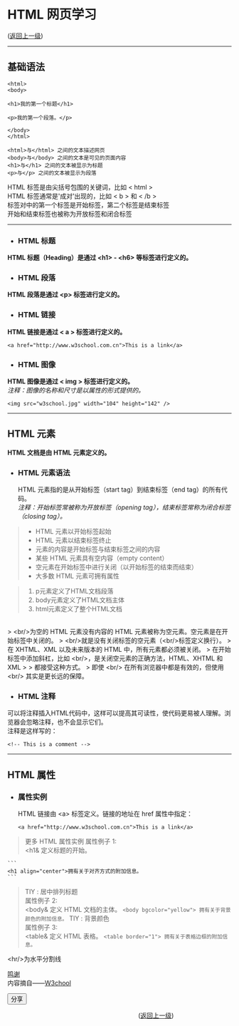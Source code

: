 # HTML 网页学习  
([返回上一级](../README.md))  

---

## 基础语法  
~~~  
<html>
<body>
  
<h1>我的第一个标题</h1>
  
<p>我的第一个段落。</p>
  
</body>
</html>
~~~
~~~
<html>与</html> 之间的文本描述网页  
<body>与</body> 之间的文本是可见的页面内容  
<h1>与</h1> 之间的文本被显示为标题  
<p>与</p> 之间的文本被显示为段落  
~~~

HTML 标签是由尖括号包围的关键词，比如 &lt; html &gt;  
HTML 标签通常是'成对'出现的，比如 &lt; b &gt; 和 &lt; /b &gt;  
标签对中的第一个标签是开始标签，第二个标签是结束标签  
开始和结束标签也被称为开放标签和闭合标签  

------------------------------------------------------

* ### HTML 标题  
__HTML 标题（Heading）是通过 &lt;h1&gt; - &lt;h6&gt; 等标签进行定义的。__  
* ### HTML 段落  
__HTML 段落是通过 &lt;p&gt; 标签进行定义的。__  
* ### HTML 链接  
__HTML 链接是通过 &lt; a &gt; 标签进行定义的。__   
~~~  
<a href="http://www.w3school.com.cn">This is a link</a>
~~~
* ### HTML 图像  
__HTML 图像是通过 &lt; img &gt; 标签进行定义的。__  
_注释：图像的名称和尺寸是以属性的形式提供的。_  
~~~  
<img src="w3school.jpg" width="104" height="142" />
~~~

---


## HTML 元素  
__HTML 文档是由 HTML 元素定义的。__
* ### HTML 元素语法  
  HTML 元素指的是从开始标签（start tag）到结束标签（end tag）的所有代码。  
  _注释：开始标签常被称为开放标签（opening tag），结束标签常称为闭合标签（closing tag）。_  
  
> * HTML 元素以开始标签起始  
> * HTML 元素以结束标签终止  
> * 元素的内容是开始标签与结束标签之间的内容  
> * 某些 HTML 元素具有空内容（empty content）  
> * 空元素在开始标签中进行关闭（以开始标签的结束而结束）  
> * 大多数 HTML 元素可拥有属性  

> 1. p元素定义了HTML文档段落  
> 2. body元素定义了HTML文档主体  
> 3. html元素定义了整个HTML文档  
<br/>  
> &lt;br/&gt;为空的 HTML 元素没有内容的 HTML 元素被称为空元素。空元素是在开始标签中关闭的。
> &lt;br/&gt;就是没有关闭标签的空元素（&lt;br/&gt;标签定义换行）。
> 在 XHTML、XML 以及未来版本的 HTML 中，所有元素都必须被关闭。
> 在开始标签中添加斜杠，比如 &lt;br/&gt;，是关闭空元素的正确方法，HTML、XHTML 和 XML > > 都接受这种方式。
> 即使 &lt;br/&gt; 在所有浏览器中都是有效的，但使用 &lt;br/&gt; 其实是更长远的保障。

* ### HTML 注释  
可以将注释插入HTML代码中，这样可以提高其可读性，使代码更易被人理解。浏览器会忽略注释，也不会显示它们。  
注释是这样写的：  
```
<!-- This is a comment -->
```

------------------------------------------------------------------

## HTML 属性  
* ### 属性实例  
	HTML 链接由 &lt;a> 标签定义。链接的地址在 href 属性中指定：  
	```
	<a href="http://www.w3school.com.cn">This is a link</a>
	```
> 更多 HTML 属性实例
> 属性例子 1:    
> &lt;h1&amp; 定义标题的开始。
	
	```
	<h1 align="center">拥有关于对齐方式的附加信息。
	```
> TIY : 居中排列标题  
> 属性例子 2:    
> &lt;body&amp; 定义 HTML 文档的主体。
	```
	<body bgcolor="yellow"> 拥有关于背景颜色的附加信息。
	```
> TIY : 背景颜色  
> 属性例子 3:    
> &lt;table&amp; 定义 HTML 表格。
	```
	<table border="1"> 拥有关于表格边框的附加信息。
	```

&lt;hr/&gt;为水平分割线


[鸣谢](https://www.cnblogs.com/xudong-bupt/p/3909416.html)  
内容摘自——[W3chool](https://www.w3school.com.cn/html/html_examples.asp)  

<body>
    <input type="button" onclick="shareQQzone();" value="分享">
</body>

<script src="http://qzonestyle.gtimg.cn/qzone/app/qzlike/qzopensl.js#jsdate=20111201" charset="utf-8"></script>
<script>
    //QQ空间分享方法:这样写可以对分享事件进行绑定
    function shareQQzone(){
		//这里填写跳转的网站
        var _url = 'https://starifei.github.io/docs/html%E5%AD%A6%E4%B9%A0.html';
        var _showcount = '1'
		//分享链接后我的评论语句
        var _desc = '博客分享';
		//分享的描述
        var _summary = 'StarIFEI’s blog';
		//标题，设置的标题
        var _title = 'HTML学习';
		//设置名称，貌似没有什么用
        var _site = '没有显示';
		//添加的图片，最好是正方形的
        var _pic = 'https://img3.vilipix.com/picture/pages/regular/2021/07/09/21/21/92127758_p0_master1200.jpg';
		// 图片宽度，不理解
        var _width= '800px';
		// 图片高度，不理解
        var _height= '200px';
		//分享的链接，由上面属性拼接而成
        var _shareUrl = 'http://sns.qzone.qq.com/cgi-bin/qzshare/cgi_qzshare_onekey?';
        _shareUrl += 'url=' + encodeURIComponent(_url||document.location);   //参数url设置分享的内容链接|默认当前页location
        _shareUrl += '&showcount=' + _showcount||0;      //参数showcount是否显示分享总数,显示：'1'，不显示：'0'，默认不显示
        _shareUrl += '&desc=' + encodeURIComponent(_desc||'分享的描述');    //参数desc设置分享的描述，可选参数
        _shareUrl += '&summary=' + encodeURIComponent(_summary||'分享摘要');    //参数summary设置分享摘要，可选参数
        _shareUrl += '&title=' + encodeURIComponent(_title||document.title);    //参数title设置分享标题，可选参数
        _shareUrl += '&site=' + encodeURIComponent(_site||'');   //参数site设置分享来源，可选参数
        _shareUrl += '&pics=' + encodeURIComponent(_pic||'');   //参数pics设置分享图片的路径，多张图片以＂|＂隔开，可选参数
        window.open(_shareUrl,'_blank','width='+_width+',height='+_height+',top='+(screen.height-_height)/2+',left='+(screen.width-_width)/2+',toolbar=no,menubar=no,scrollbars=no,resizable=1,location=no,status=0');
    }
</script>
&emsp;&emsp;&emsp;&emsp;&emsp;&emsp;&emsp;&emsp;&emsp;&emsp;&emsp;&emsp;&emsp;&emsp;&emsp;&emsp;&emsp;&emsp;&emsp;&emsp;&emsp;([返回上一级](../README.md))
